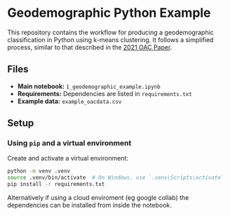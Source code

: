 # Geodemographic Python Example  

This repository contains the workflow for producing a geodemographic classification in Python using k-means clustering. It follows a simplified process, similar to that described in the [2021 OAC Paper](https://rgs-ibg.onlinelibrary.wiley.com/doi/full/10.1111/geoj.12550).  

## Files  
- **Main notebook:** `1_geodemographic_example.ipynb`  
- **Requirements:** Dependencies are listed in `requirements.txt`  
- **Example data:** `example_oacdata.csv`  

## Setup  

### Using `pip` and a virtual environment  
Create and activate a virtual environment:  
```bash
python -m venv .venv
source .venv/bin/activate  # On Windows, use `.venv\Scripts\activate`
pip install -r requirements.txt
```

Alternatively if using a cloud enviroment (eg google collab) the dependencies can be installed from inside the notebook.
